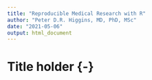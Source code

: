 ```yaml
---
title: "Reproducible Medical Research with R"
author: "Peter D.R. Higgins, MD, PhD, MSc"
date: "2021-05-06"
output: html_document
---
```

# Title holder {-}
